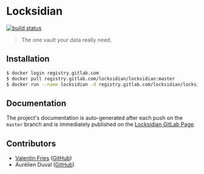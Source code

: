 # Locksidian
[![build status](https://gitlab.com/locksidian/locksidian/badges/master/build.svg)](https://gitlab.com/locksidian/locksidian/pipelines)

> The one vault your data really need.

## Installation

```bash
$ docker login registry.gitlab.com
$ docker pull registry.gitlab.com/locksidian/locksidian:master
$ docker run --name locksidian -d registry.gitlab.com/locksidian/locksidian:master
```

## Documentation

The project's documentation is auto-generated after each push on the `master` branch and is immediately published on
the [Locksidian GitLab Page](https://locksidian.gitlab.io/locksidian/locksidian).

## Contributors

 - [Valentin Fries](https://www.fries.io) ([GitHub](https://github.com/MrKloan))
 - Aurélien Duval ([GitHub](https://github.com/acid-killa666))